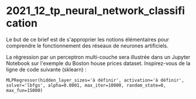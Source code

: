 # 2021_12_tp_neural_network_classification
Le but de ce brief est de s'approprier les notions élémentaires pour comprendre le fonctionnement des réseaux de neurones artificiels.

La régression par un perceptron multi-couche sera illustrée dans un Jupyter Notebook sur l'exemple du Boston house prices dataset. Inspirez-vous de la ligne de code suivante (sklearn) :

    MLPRegressor(hidden_layer_sizes='à définir', activation='à définir', solver='lbfgs', alpha=0.0001, max_iter=10000, random_state=0, max_fun=15000)

